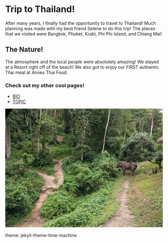 # Trip to Thailand!

After many years, I finally had the opportunity to travel to Thailand! Much planning was made with my best friend Selene to do this trip! The places that we visited were Bangkok, Phuket, Krabi, Phi Phi Island, and Chiang Mai!

## The Nature! 
The atmosphere and the local people were absolutely amazing!
We stayed at a Resort right off of the beach! We also got to enjoy our FIRST authentic Thai meal at Annes Thai Food. 

### Check out my other cool pages!

- [BIO](https://jlveliz3.github.io/bio.md)
- [TOPIC](https://jlveliz3.github.io/topic.md)

![Alt text](thailand.jpg "Nature and the elephants")

theme: jekyll-theme-time-machine
